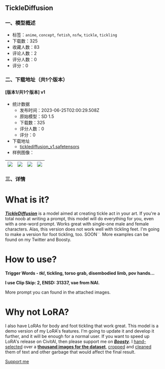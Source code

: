 ## TickleDiffusion
### 一、模型概述

- 标签：`anime`, `concept`, `fetish`, `nsfw`, `tickle`, `tickling`
- 下载数：325
- 收藏人数：83
- 评论人数：2
- 评分人数：0
- 评分：0

### 二、下载地址（共1个版本）

#### [版本1/共1个版本] v1

- 统计数据
  - 发布时间：2023-06-25T02:00:29.508Z
  - 原始模型：SD 1.5
  - 下载数：325
  - 评分人数：0
  - 评分：0
- 下载地址
  - [ticklediffusion_v1.safetensors](https://civitai.com/api/download/models/97771)
- 样例图像：

| <img src="https://image.civitai.com/xG1nkqKTMzGDvpLrqFT7WA/c59b9dd8-5462-412e-bc5b-868d9283ce42/width=450/1208108.jpeg" /> | <img src="https://image.civitai.com/xG1nkqKTMzGDvpLrqFT7WA/19389da5-29c6-413a-a807-c70f3f8a7104/width=450/1208111.jpeg" /> | <img src="https://image.civitai.com/xG1nkqKTMzGDvpLrqFT7WA/ab03b161-49e8-4fea-9936-5244b0fed40b/width=450/1208135.jpeg" /> | <img src="https://image.civitai.com/xG1nkqKTMzGDvpLrqFT7WA/01450408-73ae-4025-be88-ad786c4072c2/width=450/1208109.jpeg" /> |
| ---- | ---- | ---- | ---- |


### 三、详情
<h1 id="heading-493">What is it?</h1><p><a target="_blank" rel="ugc" href="https://civitai.com/models/91716"><strong><em><u>TickleDiffusion</u></em></strong></a> is a model aimed at creating tickle act in your art. If you're a total noob at writing a prompt, this model will do everything for you, even with a one-word prompt. Works great with single-one male and female characters. Alas, this version does not work well with tickling feet. I'm going to make a version for foot tickling, too. SOON<span style="color:rgb(189, 193, 198)">™.</span> More examples can be found on my Twitter and Boosty.</p><h1 id="heading-494">How to use?</h1><p><strong>Trigger Words - <em>tkl</em>, tickling, torso grab, disembodied limb, pov hands...</strong></p><p><strong>I use Clip Skip: 2, ENSD: 31337, vae from NAI.</strong></p><p>More prompt you can found in the attached images.</p><h1 id="heading-495">Why not LoRA?</h1><p>I also have LoRAs for body and foot tickling that work great. This model is a demo version of my LoRA's features. I'm going to update it and develop it further, and it will be enough for a normal user. If you want to speed up LoRA's release on CivitAI, then please support me on <a target="_blank" rel="ugc" href="https://boosty.to/hililuhwoop"><strong><em><u>Boosty</u></em></strong></a>. I <u>hand-selected</u> over a <a target="_blank" rel="ugc" href="https://i.imgur.com/sSX95U9.jpeg"><strong><u>thousand images for the dataset</u></strong></a>, <u>cropped</u> and <u>cleaned</u> them of text and other garbage that would affect the final result.</p><p><a target="_blank" rel="ugc" href="https://boosty.to/hililuhwoop">Support me</a></p>